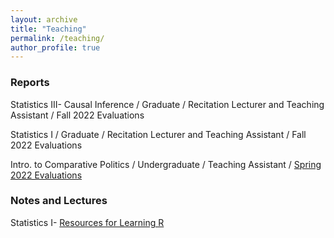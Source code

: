 ```yaml
---
layout: archive
title: "Teaching"
permalink: /teaching/
author_profile: true
---
```


### Reports 

Statistics III- Causal Inference / Graduate / Recitation Lecturer and Teaching Assistant / Fall 2022 Evaluations

Statistics I / Graduate / Recitation Lecturer and Teaching Assistant / Fall 2022 Evaluations

Intro. to Comparative Politics / Undergraduate / Teaching Assistant / [Spring 2022 Evaluations](https://github.com/vandytripp/vandytripp.github.io/blob/master/files/2022S_Instructor_Report_PSCI_1101_01_Introduction_to_Comparative_Politics_Alexander_Tripp.pdf) 

### Notes and Lectures

Statistics I- [Resources for Learning R](https://github.com/vandytripp/vandytripp.github.io/blob/master/files/Stats1_R_Resources.pdf)
